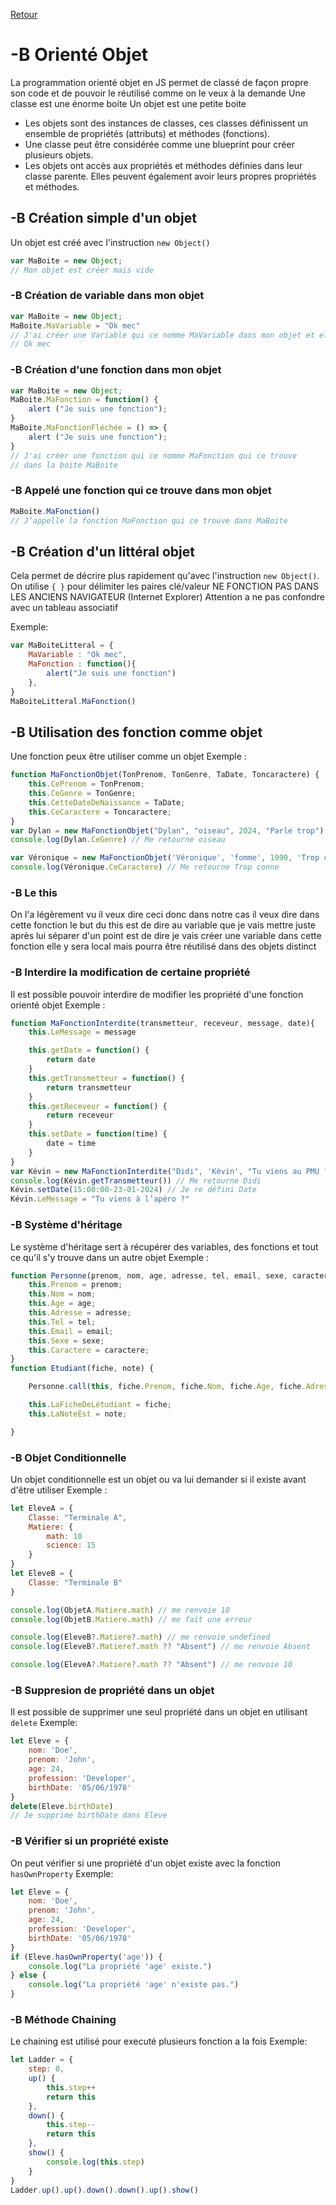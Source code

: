 [Retour](https://github.com/TamakiYagami/Cours/tree/main/CoursJS)

# -B Orienté Objet
La programmation orienté objet en JS permet de classé de façon propre son code et de pouvoir le réutilisé comme on le veux à la demande 
Une classe est une énorme boite
Un objet est une petite boite

- Les objets sont des instances de classes, ces classes définissent un ensemble de propriétés
(attributs) et méthodes (fonctions).
- Une classe peut être considérée comme une blueprint pour créer plusieurs objets.
- Les objets ont accès aux propriétés et méthodes définies dans leur classe
parente. Elles peuvent également avoir leurs propres propriétés et méthodes.

## -B Création simple d'un objet
Un objet est créé avec l'instruction `new Object()`
```js
var MaBoite = new Object;
// Mon objet est créer mais vide
```
### -B Création de variable dans mon objet
```js
var MaBoite = new Object;
MaBoite.MaVariable = "Ok mec"
// J'ai créer une Variable qui ce nomme MaVariable dans mon objet et elle contient la chaîne de caractère
// Ok mec
```
### -B Création d'une fonction dans mon objet
```js
var MaBoite = new Object;
MaBoite.MaFonction = function() {
    alert ("Je suis une fonction");
}
MaBoite.MaFonctionFléchée = () => {
    alert ("Je suis une fonction");
}
// J'ai créer une fonction qui ce nomme MaFonction qui ce trouve
// dans la boite MaBoite 
```
### -B Appelé une fonction qui ce trouve dans mon objet
```js
MaBoite.MaFonction()
// J’appelle la fonction MaFonction qui ce trouve dans MaBoite
```

## -B Création d'un littéral objet 
Cela permet de décrire plus rapidement qu'avec l'instruction `new Object()`. On utilise `{ }` pour délimiter les paires clé/valeur
NE FONCTION PAS DANS LES ANCIENS NAVIGATEUR (Internet Explorer)
Attention a ne pas confondre avec un tableau associatif

Exemple: 
```js
var MaBoiteLitteral = {
    MaVariable : "Ok mec",
    MaFonction : function(){
        alert("Je suis une fonction")
    },
}
MaBoiteLitteral.MaFonction()
```

## -B Utilisation des fonction comme objet
Une fonction peux être utiliser comme un objet 
Exemple : 
```js
function MaFonctionObjet(TonPrenom, TonGenre, TaDate, Toncaractere) {
    this.CePrenom = TonPrenom;
    this.CeGenre = TonGenre;
    this.CetteDateDeNaissance = TaDate;
    this.CeCaractere = Toncaractere;
}
var Dylan = new MaFonctionObjet("Dylan", "oiseau", 2024, "Parle trop")
console.log(Dylan.CeGenre) // Me retourne oiseau

var Véronique = new MaFonctionObjet('Véronique', 'fomme', 1990, 'Trop conne')
console.log(Véronique.CeCaractere) // Me retourne Trop conne
```

### -B Le this 
On l'a légèrement vu il veux dire ceci donc dans notre cas il veux dire dans cette fonction 
le but du this est de dire au variable que je vais mettre juste après lui séparer d'un point 
est de dire je vais créer une variable dans cette fonction elle y sera local mais pourra être réutilisé 
dans des objets distinct

### -B Interdire la modification de certaine propriété 
Il est possible pouvoir interdire de modifier les propriété d'une fonction orienté objet
Exemple : 
```js
function MaFonctionInterdite(transmetteur, receveur, message, date){
    this.LeMessage = message

    this.getDate = function() {
        return date
    }
    this.getTransmetteur = function() {
        return transmetteur
    }
    this.getReceveur = function() {
        return receveur
    }
    this.setDate = function(time) {
        date = time
    }
}
var Kévin = new MaFonctionInterdite("Didi", 'Kévin', "Tu viens au PMU ?", '15:00:00-22-01-2024')
console.log(Kévin.getTransmetteur()) // Me retourne Didi
Kévin.setDate(15:00:00-23-01-2024) // Je re défini Date
Kévin.LeMessage = "Tu viens à l’apéro ?"
```

### -B Système d'héritage
Le système d'héritage sert à récupérer des variables, des fonctions et tout ce qu'il s'y trouve dans 
un autre objet
Exemple : 
```js
function Personne(prenom, nom, age, adresse, tel, email, sexe, caractere) {
    this.Prenom = prenom;
    this.Nom = nom;
    this.Age = age;
    this.Adresse = adresse;
    this.Tel = tel;
    this.Email = email;
    this.Sexe = sexe;
    this.Caractere = caractere;
}
function Etudiant(fiche, note) {

    Personne.call(this, fiche.Prenom, fiche.Nom, fiche.Age, fiche.Adresse, fiche.Tel, fiche.Email, fiche.Sexe, fiche.Caractere);

    this.LaFicheDeLétudiant = fiche;
    this.LaNoteEst = note;

}
```

### -B Objet Conditionnelle 
Un objet conditionnelle est un objet ou va lui demander si il existe avant d'être utiliser
Exemple : 
```js
let EleveA = {
    Classe: "Terminale A", 
    Matiere: {
        math: 10
        science: 15
    }
}
let EleveB = {
    Classe: "Terminale B"
}

console.log(ObjetA.Matiere.math) // me renvoie 10
console.log(ObjetB.Matiere.math) // me fait une erreur

console.log(EleveB?.Matiere?.math) // me renvoie undefined
console.log(EleveB?.Matiere?.math ?? "Absent") // me renvoie Absent

console.log(EleveA?.Matiere?.math ?? "Absent") // me renvoie 10
```

### -B Suppresion de propriété dans un objet
Il est possible de supprimer une seul propriété dans un objet en utilisant `delete`
Exemple: 
```js
let Eleve = {
    nom: 'Doe',
    prenom: 'John',
    age: 24,
    profession: 'Developer',
    birthDate: '05/06/1978'
}
delete(Eleve.birthDate)
// Je supprime birthDate dans Eleve
```

### -B Vérifier si un propriété existe
On peut vérifier si une propriété d'un objet existe avec la fonction `hasOwnProperty`
Exemple: 
```js
let Eleve = {
    nom: 'Doe',
    prenom: 'John',
    age: 24,
    profession: 'Developer',
    birthDate: '05/06/1978'
}
if (Eleve.hasOwnProperty('age')) {
    console.log("La propriété 'age' existe.")
} else {
    console.log("La propriété 'age' n'existe pas.")
}
```

### -B Méthode Chaining
Le chaining est utilisé pour executé plusieurs fonction a la fois
Exemple: 
```js
let Ladder = {
    step: 0,
    up() {
        this.step++
        return this
    },
    down() {
        this.step--
        return this
    },
    show() {
        console.log(this.step)
    }
}
Ladder.up().up().down().down().up().show()
```